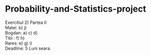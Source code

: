 # Probability-and-Statistics-project
Exercitiul 2) Partea II  
Matei: b) j)  
Bogdan: a) c) d)  
Tibi : f) h)  
Rares: e) g) i)  
Deadline: 5 Luni seara.  
